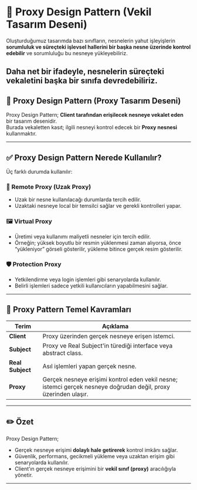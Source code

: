 # 🧩 Proxy Design Pattern (Vekil Tasarım Deseni)

Oluşturduğumuz tasarımda bazı sınıfların, nesnelerin yahut işleyişlerin **sorumluluk ve süreçteki işlevsel hallerini bir başka nesne üzerinde kontrol edebilir** ve sorumluluğu bu nesneye yükleyebiliriz.  

Daha net bir ifadeyle, nesnelerin süreçteki **vekaletini** başka bir sınıfa devredebiliriz. 
---

## 🎯 Proxy Design Pattern (Proxy Tasarım Deseni)

Proxy Design Pattern; **Client tarafından erişilecek nesneye vekalet eden** bir tasarım desenidir.  
Burada vekaletten kasıt; ilgili nesneyi kontrol edecek bir **Proxy nesnesi** kullanmaktır.

---

## ✅ Proxy Design Pattern Nerede Kullanılır?

Üç farklı durumda kullanılır:

### 📡 Remote Proxy (Uzak Proxy)
- Uzak bir nesne kullanılacağı durumlarda tercih edilir.
- Uzaktaki nesneye local bir temsilci sağlar ve gerekli kontrolleri yapar.

### 🖼 Virtual Proxy
- Üretimi veya kullanımı maliyetli nesneler için tercih edilir.
- Örneğin; yüksek boyutlu bir resmin yüklenmesi zaman alıyorsa, önce “yükleniyor” görseli gösterilir, yükleme bitince gerçek resim gösterilir.

### 🛡 Protection Proxy
- Yetkilendirme veya login işlemleri gibi senaryolarda kullanılır.
- Belirli işlemleri sadece yetkili kullanıcıların yapabilmesini sağlar.

---

## 🧰 Proxy Pattern Temel Kavramları

| Terim           | Açıklama                                                                                       |
|-----------------|------------------------------------------------------------------------------------------------|
| **Client**      | Proxy üzerinden gerçek nesneye erişen istemci.                                                 |
| **Subject**     | Proxy ve Real Subject'in türediği interface veya abstract class.                               |
| **Real Subject**| Asıl işlemleri yapan gerçek nesne.                                                              |
| **Proxy**       | Gerçek nesneye erişimi kontrol eden vekil nesne; istemci gerçek nesneye doğrudan değil, proxy üzerinden ulaşır. |

---

## ✏️ Özet

Proxy Design Pattern;  
- Gerçek nesneye erişimi **dolaylı hale getirerek** kontrol imkânı sağlar.
- Güvenlik, performans, gecikmeli yükleme veya uzaktan erişim gibi senaryolarda kullanılır.
- Client’ın gerçek nesneye erişimini bir **vekil sınıf (proxy)** aracılığıyla yönetir.

---

